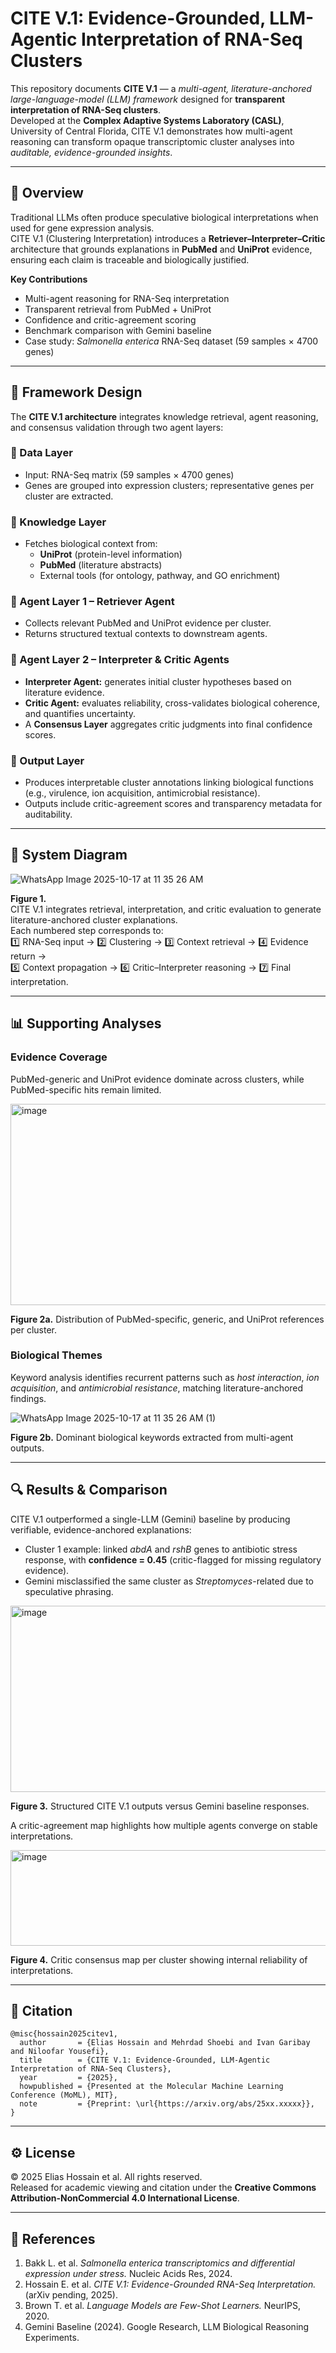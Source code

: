 # CITE V.1: Evidence-Grounded, LLM-Agentic Interpretation of RNA-Seq Clusters

This repository documents **CITE V.1** — a *multi-agent, literature-anchored large-language-model (LLM) framework* designed for **transparent interpretation of RNA-Seq clusters**.  
Developed at the **Complex Adaptive Systems Laboratory (CASL)**, University of Central Florida, CITE V.1 demonstrates how multi-agent reasoning can transform opaque transcriptomic cluster analyses into *auditable, evidence-grounded insights*.

---

## 🧬 Overview

Traditional LLMs often produce speculative biological interpretations when used for gene expression analysis.  
CITE V.1 (Clustering Interpretation) introduces a **Retriever–Interpreter–Critic** architecture that grounds explanations in **PubMed** and **UniProt** evidence, ensuring each claim is traceable and biologically justified.

**Key Contributions**
- Multi-agent reasoning for RNA-Seq interpretation  
- Transparent retrieval from PubMed + UniProt  
- Confidence and critic-agreement scoring  
- Benchmark comparison with Gemini baseline  
- Case study: *Salmonella enterica* RNA-Seq dataset (59 samples × 4700 genes)

---

## 🧠 Framework Design

The **CITE V.1 architecture** integrates knowledge retrieval, agent reasoning, and consensus validation through two agent layers:

### 🔹 Data Layer
- Input: RNA-Seq matrix (59 samples × 4700 genes)
- Genes are grouped into expression clusters; representative genes per cluster are extracted.

### 🔹 Knowledge Layer
- Fetches biological context from:
  - **UniProt** (protein-level information)
  - **PubMed** (literature abstracts)
  - External tools (for ontology, pathway, and GO enrichment)

### 🔹 Agent Layer 1 – Retriever Agent
- Collects relevant PubMed and UniProt evidence per cluster.  
- Returns structured textual contexts to downstream agents.

### 🔹 Agent Layer 2 – Interpreter & Critic Agents
- **Interpreter Agent:** generates initial cluster hypotheses based on literature evidence.  
- **Critic Agent:** evaluates reliability, cross-validates biological coherence, and quantifies uncertainty.  
- A **Consensus Layer** aggregates critic judgments into final confidence scores.

### 🔹 Output Layer
- Produces interpretable cluster annotations linking biological functions (e.g., virulence, ion acquisition, antimicrobial resistance).  
- Outputs include critic-agreement scores and transparency metadata for auditability.

---

## 🧩 System Diagram

![WhatsApp Image 2025-10-17 at 11 35 26 AM](https://github.com/user-attachments/assets/d7b82ccc-033a-4ad0-906f-9669e892f272)


**Figure 1.**  
CITE V.1 integrates retrieval, interpretation, and critic evaluation to generate literature-anchored cluster explanations.  
Each numbered step corresponds to:  
1️⃣ RNA-Seq input → 2️⃣ Clustering → 3️⃣ Context retrieval → 4️⃣ Evidence return →  
5️⃣ Context propagation → 6️⃣ Critic–Interpreter reasoning → 7️⃣ Final interpretation.

---

## 📊 Supporting Analyses

### Evidence Coverage
PubMed-generic and UniProt evidence dominate across clusters, while PubMed-specific hits remain limited.

<img width="746" height="322" alt="image" src="https://github.com/user-attachments/assets/2eb7c2d3-47c3-474d-93db-d43c7e7e1522" />

**Figure 2a.** Distribution of PubMed-specific, generic, and UniProt references per cluster.

### Biological Themes
Keyword analysis identifies recurrent patterns such as *host interaction*, *ion acquisition*, and *antimicrobial resistance*, matching literature-anchored findings.

![WhatsApp Image 2025-10-17 at 11 35 26 AM (1)](https://github.com/user-attachments/assets/33a367ef-a277-4cbb-8a9a-0d4342a3ee2b)

**Figure 2b.** Dominant biological keywords extracted from multi-agent outputs.

---

## 🔍 Results & Comparison

CITE V.1 outperformed a single-LLM (Gemini) baseline by producing verifiable, evidence-anchored explanations:
- Cluster 1 example: linked *abdA* and *rshB* genes to antibiotic stress response, with **confidence = 0.45** (critic-flagged for missing regulatory evidence).  
- Gemini misclassified the same cluster as *Streptomyces*-related due to speculative phrasing.

<img width="689" height="298" alt="image" src="https://github.com/user-attachments/assets/ee9bbe26-5914-4f36-8a9f-9b933f1b5e5e" />
 
**Figure 3.** Structured CITE V.1 outputs versus Gemini baseline responses.

A critic-agreement map highlights how multiple agents converge on stable interpretations.

<img width="663" height="153" alt="image" src="https://github.com/user-attachments/assets/d0656afa-8197-4434-bdef-9abf1f575a91" />

**Figure 4.** Critic consensus map per cluster showing internal reliability of interpretations.

---

## 🧾 Citation
```
@misc{hossain2025citev1,
  author       = {Elias Hossain and Mehrdad Shoebi and Ivan Garibay and Niloofar Yousefi},
  title        = {CITE V.1: Evidence-Grounded, LLM-Agentic Interpretation of RNA-Seq Clusters},
  year         = {2025},
  howpublished = {Presented at the Molecular Machine Learning Conference (MoML), MIT},
  note         = {Preprint: \url{https://arxiv.org/abs/25xx.xxxxx}},
}
```

---

## ⚙️ License
© 2025 Elias Hossain et al. All rights reserved.  
Released for academic viewing and citation under the **Creative Commons Attribution-NonCommercial 4.0 International License**.

---

## 🧾 References
1. Bakk L. et al. *Salmonella enterica transcriptomics and differential expression under stress.* Nucleic Acids Res, 2024.  
2. Hossain E. et al. *CITE V.1: Evidence-Grounded RNA-Seq Interpretation.* (arXiv pending, 2025).  
3. Brown T. et al. *Language Models are Few-Shot Learners.* NeurIPS, 2020.  
4. Gemini Baseline (2024). Google Research, LLM Biological Reasoning Experiments.  
